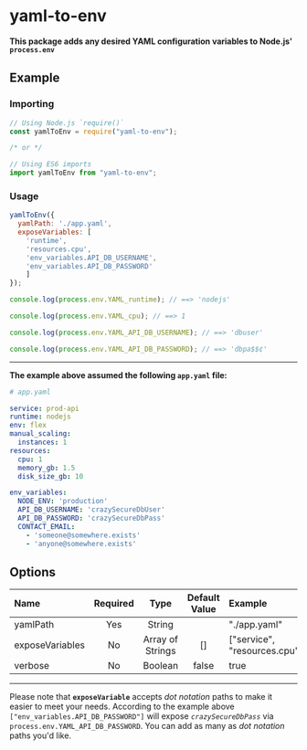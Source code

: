 # yaml-to-env

**This package adds any desired YAML configuration variables to Node.js' `process.env`**

## Example

### Importing 
```javascript
// Using Node.js `require()`
const yamlToEnv = require("yaml-to-env");

/* or */

// Using ES6 imports
import yamlToEnv from "yaml-to-env";
```

### Usage
```javascript
yamlToEnv({
  yamlPath: './app.yaml',
  exposeVariables: [
    'runtime',
    'resources.cpu',
    'env_variables.API_DB_USERNAME',
    'env_variables.API_DB_PASSWORD'
    ]
});

console.log(process.env.YAML_runtime); // ==> 'nodejs'

console.log(process.env.YAML_cpu); // ==> 1

console.log(process.env.YAML_API_DB_USERNAME); // ==> 'dbuser'

console.log(process.env.YAML_API_DB_PASSWORD); // ==> 'dbpa$$¢'
```

---



**The example above assumed the following `app.yaml` file:**

```yaml
# app.yaml

service: prod-api
runtime: nodejs
env: flex
manual_scaling:
  instances: 1
resources:
  cpu: 1
  memory_gb: 1.5
  disk_size_gb: 10

env_variables:
  NODE_ENV: 'production'
  API_DB_USERNAME: 'crazySecureDbUser'
  API_DB_PASSWORD: 'crazySecureDbPass'
  CONTACT_EMAIL: 
    - 'someone@somewhere.exists'
    - 'anyone@somewhere.exists'
```

## Options

| Name   | Required |  Type | Default Value | Example |
| :---   |   :---:  | :---: |    :---:      | :---    |
| yamlPath | Yes | String | | "./app.yaml" |
exposeVariables | No | Array of Strings | [] | ["service", "resources.cpu"] |
verbose | No | Boolean | false | true | 

---

Please note that **`exposeVariable`** accepts *dot notation* paths to make it easier to meet your needs. According to the example above `["env_variables.API_DB_PASSWORD"]` will expose *`crazySecureDbPass`* via `process.env.YAML_API_DB_PASSWORD`. You can add as many as *dot notation* paths you'd like.
